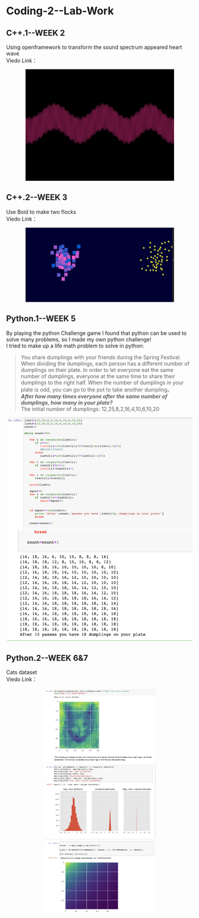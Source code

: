 # Coding-2--Lab-Work

## C++.1--WEEK 2
Using openframework to transform the sound spectrum appeared heart wave
<br>
Viedo Link：

<div align=center>
<img src="https://github.com/AnnDkk/Coding-2--Lab-Work/blob/main/Coding2%20Image/WechatIMG450.png" width="400" height="300">
</div>


## C++.2--WEEK 3
Use Boid to make two flocks
<br>
Viedo Link：
<div align=center>
<img src="https://github.com/AnnDkk/Coding-2--Lab-Work/blob/main/Coding2%20Image/WechatIMG456.png" width="400" height="200">
</div>



## Python.1--WEEK 5
By playing the python Challenge game I found that python can be used to solve many problems, so I made my own python challenge! 
<br>
I tried to make up a life math problem to solve in python:
> You share dumplings with your friends during the Spring Festival. When dividing the dumplings, each person has a different number of dumplings on their plate. In order to let everyone eat the same number of dumplings, everyone at the same time to share their dumplings to the right half. When the number of dumplings in your plate is odd, you can go to the pot to take another dumpling。<br>
***After how many times everyone after the same number of dumplings, how many in your plate?*** <br>
The initial number of dumplings: 12,25,8,2,16,4,10,6,10,20
<div align=center>
<img src="https://github.com/AnnDkk/Coding-2--Lab-Work/blob/main/Coding2%20Image/WechatIMG451.png" width="500" height="300">
  <img src="https://github.com/AnnDkk/Coding-2--Lab-Work/blob/main/Coding2%20Image/WechatIMG452.png" width="500" height="300">
  
</div>


## Python.2--WEEK 6&7
Cats dataset
<br>
Viedo Link：


<div align=center>
<img src="https://github.com/AnnDkk/Coding-2--Lab-Work/blob/main/Coding2%20Image/WechatIMG453.png" width="300" height="200">
  <img src="https://github.com/AnnDkk/Coding-2--Lab-Work/blob/main/Coding2%20Image/WechatIMG454.png" width="300" height="200">
  <img src="https://github.com/AnnDkk/Coding-2--Lab-Work/blob/main/Coding2%20Image/WechatIMG455.png" width="300" height="200">
</div>
